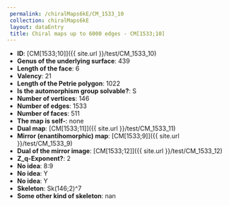 ```yaml
--- 
 permalink: /chiralMaps6kE/CM_1533_10 
 collection: chiralMaps6kE
 layout: dataEntry
 title: Chiral maps up to 6000 edges - CM[1533;10]
---
```


- **ID**: [CM[1533;10]]({{ site.url }}/test/CM_1533_10)
- **Genus of the underlying surface**: 439
- **Length of the face**: 6
- **Valency**: 21
- **Length of the Petrie polygon**: 1022
- **Is the automorphism group solvable?**: S
- **Number of vertices**: 146
- **Number of edges**: 1533
- **Number of faces**: 511
- **The map is self-**: none
- **Dual map**: [CM[1533;11]]({{ site.url }}/test/CM_1533_11)
- **Mirror (enantihomorphic) map**: [CM[1533;9]]({{ site.url }}/test/CM_1533_9)
- **Dual of the mirror image**: [CM[1533;12]]({{ site.url }}/test/CM_1533_12)
- **Z_q-Exponent?**: 2
- **No idea**:  8:9
- **No idea**: Y
- **No idea**: Y
- **Skeleton**: Sk(146;2)^7
- **Some other kind of skeleton**: nan
